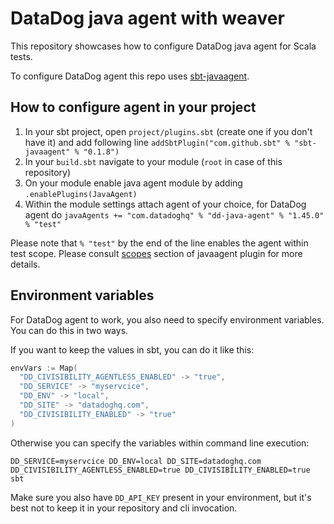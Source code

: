 # DataDog java agent with weaver

This repository showcases how to configure DataDog java agent for Scala tests.

To configure DataDog agent this repo uses [sbt-javaagent](https://github.com/sbt/sbt-javaagent).

## How to configure agent in your project

1. In your sbt project, open `project/plugins.sbt` (create one if you don't have it) and add following line `addSbtPlugin("com.github.sbt" % "sbt-javaagent" % "0.1.8")`
2. In your `build.sbt` navigate to your module (`root` in case of this repository)
3. On your module enable java agent module by adding `.enablePlugins(JavaAgent)`
4. Within the module settings attach agent of your choice, for DataDog agent do `javaAgents += "com.datadoghq" % "dd-java-agent" % "1.45.0" % "test"`

Please note that `% "test"` by the end of the line enables the agent within test scope. Please consult [scopes](https://github.com/sbt/sbt-javaagent?tab=readme-ov-file#scopes) section of javaagent plugin for more details.

## Environment variables

For DataDog agent to work, you also need to specify environment variables. You can do this in two ways. 


If you want to keep the values in sbt, you can do it like this:
```scala
envVars := Map(
  "DD_CIVISIBILITY_AGENTLESS_ENABLED" -> "true",
  "DD_SERVICE" -> "myservcice",
  "DD_ENV" -> "local",
  "DD_SITE" -> "datadoghq.com",
  "DD_CIVISIBILITY_ENABLED" -> "true"
)
```

Otherwise you can specify the variables within command line execution:
```
DD_SERVICE=myservcice DD_ENV=local DD_SITE=datadoghq.com DD_CIVISIBILITY_AGENTLESS_ENABLED=true DD_CIVISIBILITY_ENABLED=true sbt
```

Make sure you also have `DD_API_KEY` present in your environment, but it's best not to keep it in your repository and cli invocation.
